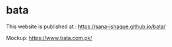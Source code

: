# bata


This website is published at : https://sana-ishaque.github.io/bata/

Mockup: https://www.bata.com.pk/
